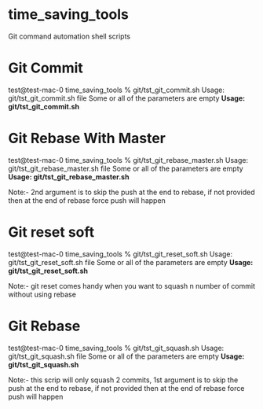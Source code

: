# time_saving_tools
Git command automation shell scripts

# Git Commit
test@test-mac-0 time_saving_tools % git/tst_git_commit.sh 
Usage: git/tst_git_commit.sh file
Some or all of the parameters are empty
**Usage: git/tst_git_commit.sh <your commit message>**

# Git Rebase With Master
test@test-mac-0 time_saving_tools % git/tst_git_rebase_master.sh
Usage: git/tst_git_rebase_master.sh file
Some or all of the parameters are empty
**Usage: git/tst_git_rebase_master.sh <your branch name> <any input to skip the push>**

Note:- 2nd argument is to skip the push at the end to rebase, if not provided then at the end of rebase force push will happen

# Git reset soft
test@test-mac-0 time_saving_tools % git/tst_git_reset_soft.sh
Usage: git/tst_git_reset_soft.sh file
Some or all of the parameters are empty
**Usage: git/tst_git_reset_soft.sh <number of commits> <your commit message>**

Note:- git reset comes handy when you want to squash n number of commit without using rebase 

# Git Rebase
test@test-mac-0 time_saving_tools % git/tst_git_squash.sh
Usage: git/tst_git_squash.sh file
Some or all of the parameters are empty
**Usage: git/tst_git_squash.sh <skippush>**

Note:- this scrip will only squash 2 commits, 1st argument is to skip the push at the end to rebase, if not provided then at the end of rebase force push will happen






